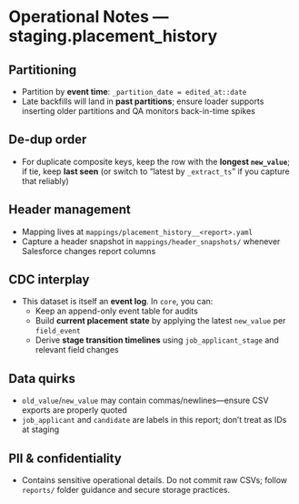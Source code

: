 # Operational Notes — staging.placement_history

## Partitioning
- Partition by **event time**: `_partition_date = edited_at::date`
- Late backfills will land in **past partitions**; ensure loader supports inserting older partitions and QA monitors back-in-time spikes

## De-dup order
- For duplicate composite keys, keep the row with the **longest `new_value`**; if tie, keep **last seen** (or switch to “latest by `_extract_ts`” if you capture that reliably)

## Header management
- Mapping lives at `mappings/placement_history__<report>.yaml`
- Capture a header snapshot in `mappings/header_snapshots/` whenever Salesforce changes report columns

## CDC interplay
- This dataset is itself an **event log**. In `core`, you can:
  - Keep an append-only event table for audits
  - Build **current placement state** by applying the latest `new_value` per `field_event`
  - Derive **stage transition timelines** using `job_applicant_stage` and relevant field changes

## Data quirks
- `old_value`/`new_value` may contain commas/newlines—ensure CSV exports are properly quoted
- `job_applicant` and `candidate` are labels in this report; don’t treat as IDs at staging

## PII & confidentiality
- Contains sensitive operational details. Do not commit raw CSVs; follow `reports/` folder guidance and secure storage practices.
